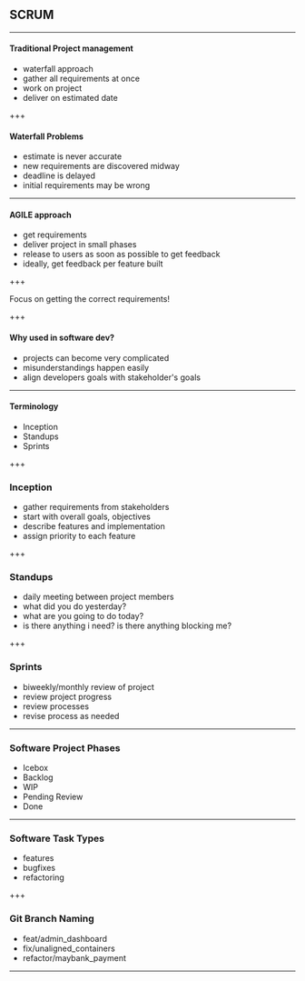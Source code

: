 ## SCRUM

---

#### Traditional Project management

- waterfall approach
- gather all requirements at once
- work on project
- deliver on estimated date

+++

#### Waterfall Problems

- estimate is never accurate
- new requirements are discovered midway
- deadline is delayed
- initial requirements may be wrong

---

#### AGILE approach

- get requirements
- deliver project in small phases
- release to users as soon as possible to get feedback
- ideally, get feedback per feature built

+++

Focus on getting the correct requirements!

+++

#### Why used in software dev?

- projects can become very complicated
- misunderstandings happen easily
- align developers goals with stakeholder's goals

---

#### Terminology

- Inception
- Standups
- Sprints

+++

### Inception

- gather requirements from stakeholders
- start with overall goals, objectives
- describe features and implementation
- assign priority to each feature

+++

### Standups

- daily meeting between project members
- what did you do yesterday?
- what are you going to do today?
- is there anything i need? is there anything blocking me?

+++

### Sprints

- biweekly/monthly review of project
- review project progress
- review processes
- revise process as needed

---

### Software Project Phases

- Icebox
- Backlog
- WIP
- Pending Review
- Done

---

### Software Task Types

- features
- bugfixes
- refactoring

+++

### Git Branch Naming

- feat/admin_dashboard
- fix/unaligned_containers
- refactor/maybank_payment

---
